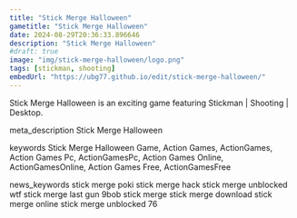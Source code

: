 ```yaml
---
title: "Stick Merge Halloween"
gametitle: "Stick Merge Halloween"
date: 2024-08-29T20:36:33.896646
description: "Stick Merge Halloween"
#draft: true
image: "img/stick-merge-halloween/logo.png"
tags: [stickman, shooting]
embedUrl: "https://ubg77.github.io/edit/stick-merge-halloween/"
---
```


Stick Merge Halloween is an exciting game featuring Stickman | Shooting | Desktop.

meta_description
Stick Merge Halloween


keywords
Stick Merge Halloween Game, Action Games, ActionGames, Action Games Pc, ActionGamesPc, Action Games Online, ActionGamesOnline, Action Games Free, ActionGamesFree


news_keywords
stick merge poki stick merge hack stick merge unblocked wtf stick merge last gun 9bob stick merge stick merge download stick merge online stick merge unblocked 76
